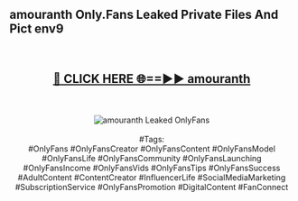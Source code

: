 <h2>amouranth Only.Fans Leaked Private Files And Pict env9</h2>
<br>
<div align="center">
<h2><a href="https://mediafiles.top/amouranth" rel="nofollow">🔴 CLICK HERE 🌐==►► amouranth</a></h2>
<br>
<br>
<a href="https://mediafiles.top/amouranth" rel="nofollow" data-target="animated-image.originalLink"><img src="https://i.ibb.co.com/WyWwxjT/player-gif2.gif" alt="amouranth Leaked OnlyFans" style="max-width: 100%; display: inline-block;" data-target="animated-image.originalImage"></a>
<br><br>
#Tags:
<br>
#OnlyFans #OnlyFansCreator #OnlyFansContent #OnlyFansModel #OnlyFansLife #OnlyFansCommunity #OnlyFansLaunching #OnlyFansIncome #OnlyFansVids #OnlyFansTips #OnlyFansSuccess #AdultContent #ContentCreator #InfluencerLife #SocialMediaMarketing #SubscriptionService #OnlyFansPromotion #DigitalContent #FanConnect
</div>
<br>